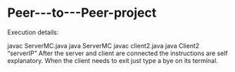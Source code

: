 Peer---to---Peer-project
========================
Execution details:

javac ServerMC.java
java ServerMC 
javac client2.java 
java Client2 “serverIP”
After the server and client are connected the instructions are self explanatory. 
When the client needs to exit just type a bye on its terminal.